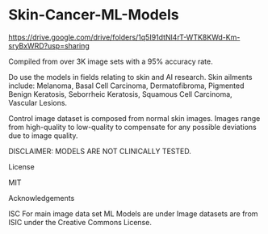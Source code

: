 # Skin-Cancer-ML-Models
https://drive.google.com/drive/folders/1q5I91dtNl4rT-WTK8KWd-Km-sryBxWRD?usp=sharing


Compiled from over 3K image sets with a 95% accuracy rate. 

Do use the models in fields relating to skin and AI research.
Skin ailments include: 
Melanoma, 
Basal Cell Carcinoma,
Dermatofibroma,
Pigmented Benign Keratosis,
Seborrheic Keratosis,
Squamous Cell Carcinoma,
Vascular Lesions.

Control image dataset is composed from normal skin images.
Images range from high-quality to low-quality to compensate for any possible deviations due to image quality.


DISCLAIMER: MODELS ARE NOT CLINICALLY TESTED.


License

MIT

Acknowledgements

ISC For main image data set
ML Models are under 
Image datasets are from ISIC under the Creative Commons License.

